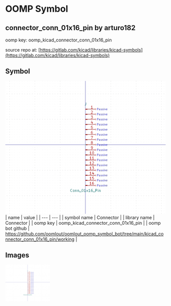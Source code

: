 # OOMP Symbol  
## connector_conn_01x16_pin  by arturo182  
  
oomp key: oomp_kicad_connector_conn_01x16_pin  
  
source repo at: [https://gitlab.com/kicad/libraries/kicad-symbols](https://gitlab.com/kicad/libraries/kicad-symbols)  
## Symbol  
  
[![working.png](working_600.png)](working.png)  
| name | value | 
| --- | --- | 
| symbol name | Connector | 
| library name | Connector | 
| oomp key | oomp_kicad_connector_conn_01x16_pin | 
| oomp bot github | https://github.com/oomlout/oomlout_oomp_symbol_bot/tree/main/kicad_connector_conn_01x16_pin/working | 
## Images  
  
[![working.png](working_140.png)](working.png)  

